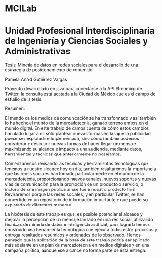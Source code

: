 # MCILab

# Unidad Profesional Interdisciplinaria de Ingeniería y Ciencias Sociales y Administrativas

Tesis: Minería de datos en redes sociales para el desarrollo de una estrategia de posicionamiento de contenido

Pamela Anaid Gutiérrez Vargas

Proyecto desarrollado en java para conectarse a la API Streaming de Twitter, la consulta está acotada a la Ciudad de México que es el campo de estudio de la tesis.

Resumen:

El mundo de los medios de comunicación se ha transformado y así también lo ha hecho el mundo de la mercadotecnia, ganado terreno ambos en el mundo digital. En este trabajo de damos cuenta de cómo estos cambios han dado lugar a no sólo plantear nuevas formas en las que la publicidad puede ser explotada e implementada, sino cómo también podemos considerar y descubrir nuevas formas de hacer llegar un mensaje maximizando su alcance e impacto a una audiencia, mediante datos, herramientas y técnicas que anteriormente no poseíamos.

Comenzaremos revisando las técnicas y herramientas tecnológicas que tenemos a nuestro alcance hoy en día, también resaltaremos la importancia que las redes sociales han tomado particularmente en el mundo de la mercadotecnia, proporcionando nuevos canales, nuevos soportes y nuevas vías de comunicación para la promoción de un producto o servicio, o incluso de una imagen pública si ese fuera nuestro producto final. Revisaremos porque las redes sociales, y en particular Twitter, se han convertido en un repositorio de información importante y que puede ser explotado de diferentes maneras. 

La hipótesis de este trabajo es que: es posible potenciar el alcance y mejorar la percepción de un mensaje lanzado en una red social, utilizando técnicas de minería de datos e inteligencia artificial, para lograrlo hemos construido una herramienta tecnológica que ejecuta todos estos procesos y entrega resultados resumidos y ordenados de lo observado. Hemos pensado que la aplicación de la base de este trabajo podría ser aplicado más adelante en un plan de mercadotecnia en medios digitales y en una campaña política, aunque ese alcance no forma parte de ésta entrega.
